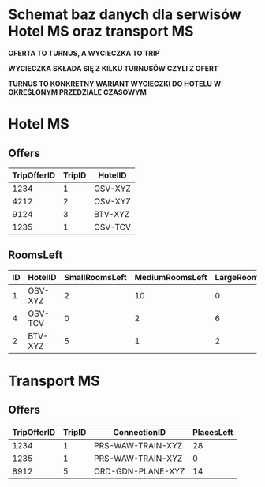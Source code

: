 # Schemat baz danych dla serwisów Hotel MS oraz transport MS

**OFERTA TO TURNUS, A WYCIECZKA TO TRIP**

**WYCIECZKA SKŁADA SIĘ Z KILKU TURNUSÓW CZYLI Z OFERT**

**TURNUS TO KONKRETNY WARIANT WYCIECZKI DO HOTELU W OKREŚLONYM PRZEDZIALE CZASOWYM**

# Hotel MS

## Offers

| TripOfferID | TripID | HotelID |
|-------------|--------|---------|
| 1234        | 1      | OSV-XYZ |
| 4212        | 2      | OSV-XYZ |
| 9124        | 3      | BTV-XYZ |
| 1235        | 1      | OSV-TCV |

## RoomsLeft

| ID | HotelID | SmallRoomsLeft | MediumRoomsLeft | LargeRoomsLeft | ApartmentRoomsLeft | StudioRoomsLeft |
|----|---------|----------------|-----------------|----------------|--------------------|-----------------|
| 1  | OSV-XYZ | 2              | 10              | 0              | 15                 | 1               |
| 4  | OSV-TCV | 0              | 2               | 6              | 3                  | 0               |
| 2  | BTV-XYZ | 5              | 1               | 2              | 0                  | 2               |

# Transport MS

## Offers

| TripOfferID | TripID | ConnectionID      | PlacesLeft |
|-------------|--------|-------------------|------------|
| 1234        | 1      | PRS-WAW-TRAIN-XYZ | 28         |
| 1235        | 1      | PRS-WAW-TRAIN-XYZ | 0          |
| 8912        | 5      | ORD-GDN-PLANE-XYZ | 14         |
